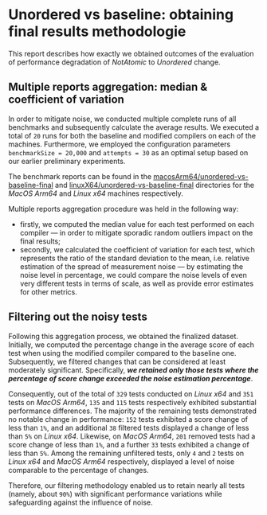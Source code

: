 # Unordered vs baseline: obtaining final results methodologie

This report describes how exactly we obtained outcomes of the evaluation of performance degradation of *NotAtomic* to *Unordered* change.

## Multiple reports aggregation: median & coefficient of variation

In order to mitigate noise, we conducted multiple complete runs of all benchmarks and subsequently calculate the average results. We executed a total of `20` runs for both the baseline and modified compilers on each of the machines. Furthermore, we employed the configuration parameters `benchmarkSize = 20,000` and `attempts = 30` as an optimal setup based on our earlier preliminary experiments. 

The benchmark reports can be found in the [macosArm64/unordered-vs-baseline-final](macosArm64/unordered-vs-baseline-final/) and [linuxX64/unordered-vs-baseline-final](linuxX64/unordered-vs-baseline-final/) directories for the *MacOS Arm64* and *Linux x64* machines respectively.

Multiple reports aggregation procedure was held in the following way:
* firstly, we computed the median value for each test performed on each compiler &mdash; in order to mitigate sporadic random outliers impact on the final results;
* secondly, we calculated the coefficient of variation for each test, which represents the ratio of the standard deviation to the mean, i.e. relative estimation of the spread of measurement noise &mdash; by estimating the noise level in percentage, we could compare the noise levels of even very different tests in terms of scale, as well as provide error estimates for other metrics.

## Filtering out the noisy tests

Following this aggregation process, we obtained the finalized dataset. Initially, we computed the percentage change in the average score of each test when using the modified compiler compared to the baseline one. Subsequently, we filtered changes that can be considered at least moderately significant. Specifically, ***we retained only those tests where the percentage of score change exceeded the noise estimation percentage***. 

Consequently, out of the total of `329` tests conducted on *Linux x64* and `351` tests on *MacOS Arm64*, `135` and `115` tests respectively exhibited substantial performance differences. The majority of the remaining tests demonstrated no notable change in performance: `152` tests exhibited a score change of less than `1%`, and an additional `38` filtered tests displayed a change of less than `5%` on *Linux x64*. Likewise, on *MacOS Arm64*, `201` removed tests had a score change of less than `1%`, and a further `33` tests exhibited a change of less than `5%`. Among the remaining unfiltered tests, only `4` and `2` tests on *Linux x64* and *MacOS Arm64* respectively, displayed a level of noise comparable to the percentage of changes.

Therefore, our filtering methodology enabled us to retain nearly all tests (namely, about `90%`) with significant performance variations while safeguarding against the influence of noise.